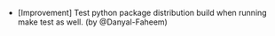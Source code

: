 - [Improvement] Test python package distribution build when running make test as well. (by @Danyal-Faheem)